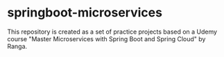# springboot-microservices

This repository is created as a set of practice projects based on a Udemy course "Master Microservices with Spring Boot and Spring Cloud" by Ranga.
